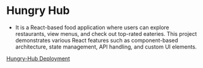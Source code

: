 # Hungry Hub 
+ It is a React-based food application where users can explore restaurants, view menus, and check out top-rated eateries. This project demonstrates various React features such as component-based architecture, state management, API handling, and custom UI elements.

[Hungry-Hub Deployment](https://hungryhub086.netlify.app)

